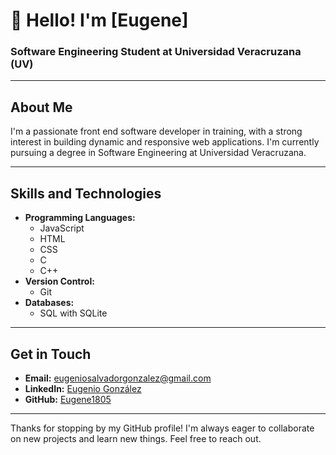 # 👋 Hello! I'm [Eugene]

### Software Engineering Student at Universidad Veracruzana (UV)

---

## About Me
I'm a passionate front end software developer in training, with a strong interest in building dynamic and responsive web applications. I'm currently pursuing a degree in Software Engineering at Universidad Veracruzana.

---

## Skills and Technologies
- **Programming Languages:**
  - JavaScript
  - HTML
  - CSS
  - C
  - C++
- **Version Control:**
  - Git
- **Databases:**
  - SQL with SQLite

---

## Get in Touch
- **Email:** [eugeniosalvadorgonzalez@gmail.com](mailto:eugeniosalvadorgonzalez@gmail.com)
- **LinkedIn:** [Eugenio González](https://www.linkedin.com/in/eugeniogonz%C3%A1lez/)
- **GitHub:** [Eugene1805](https://github.com/Eugene1805)

---

Thanks for stopping by my GitHub profile! I'm always eager to collaborate on new projects and learn new things. Feel free to reach out.

